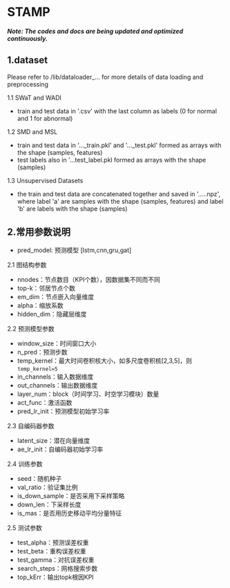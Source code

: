 # STAMP

***Note: The codes and docs are being updated and optimized continuously.***
## 1.dataset

Please refer to /lib/dataloader_... for more details of data loading and preprocessing

1.1 SWaT and WADI
- train and test data in '.csv' with the last column as labels (0 for normal and 1 for abnormal)

1.2 SMD and MSL
- train and test data in '..._train.pkl' and '..._test.pkl' formed as arrays with the shape (samples, features)
- test labels also in '...test_label.pkl formed as arrays with the shape (samples)

1.3 Unsupervised Datasets
- the train and test data are concatenated together and saved in '.....npz', where label 'a' are samples with the shape (samples, features) and label 'b' are labels with the shape (samples)

## 2.常用参数说明
- pred_model: 预测模型 [lstm,cnn,gru,gat]

2.1 图结构参数
- nnodes：节点数目（KPI个数），因数据集不同而不同
- top-k：邻居节点个数
- em_dim：节点嵌入向量维度
- alpha：缩放系数
- hidden_dim：隐藏层维度

2.2 预测模型参数
- window_size：时间窗口大小
- n_pred：预测步数
- temp_kernel：最大时间卷积核大小，如多尺度卷积核[2,3,5]，则`temp_kernel=5`
- in_channels：输入数据维度
- out_channels：输出数据维度
- layer_num：block（时间学习、时空学习模块）数量
- act_func：激活函数
- pred_lr_init：预测模型初始学习率

2.3 自编码器参数
- latent_size：潜在向量维度
- ae_lr_init：自编码器初始学习率

2.4 训练参数
- seed：随机种子
- val_ratio：验证集比例
- is_down_sample：是否采用下采样策略
- down_len：下采样长度
- is_mas：是否用历史移动平均分量特征

2.5 测试参数
- test_alpha：预测误差权重
- test_beta：重构误差权重
- test_gamma：对抗误差权重
- search_steps：网格搜索步数
- top_kErr：输出topk根因KPI


